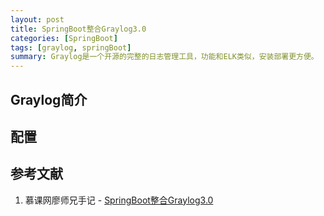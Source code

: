 ```yaml
---
layout: post
title: SpringBoot整合Graylog3.0
categories: [SpringBoot]
tags: [graylog, springBoot]
summary: Graylog是一个开源的完整的日志管理工具，功能和ELK类似，安装部署更方便。
---
```


## Graylog简介

## 配置


## 参考文献
1. 慕课网廖师兄手记 - [SpringBoot整合Graylog3.0](https://www.imooc.com/article/285311)


